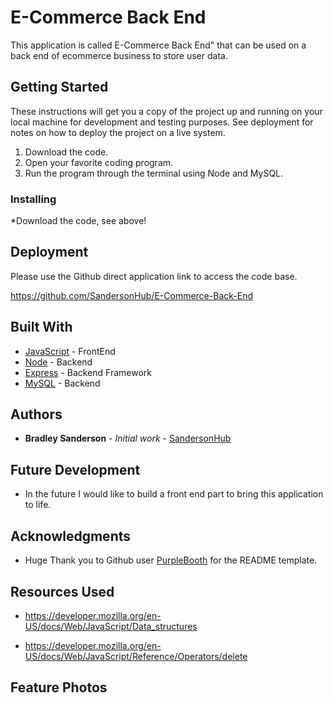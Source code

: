 # E-Commerce Back End

This application is called E-Commerce Back End" that can be used on a back end of ecommerce business to store user data.
## Getting Started

These instructions will get you a copy of the project up and running on your local machine for development and testing purposes. See deployment for notes on how to deploy the project on a live system.

1. Download the code.
2. Open your favorite coding program.
3. Run the program through the terminal using Node and MySQL.

### Installing

*Download the code, see above!

## Deployment

Please use the Github direct application link to access the code base.

https://github.com/SandersonHub/E-Commerce-Back-End

## Built With

* [JavaScript](https://www.javascript.com/) - FrontEnd
* [Node](https://nodejs.org/en) - Backend
* [Express](https://expressjs.com/) - Backend Framework
* [MySQL](https://www.mysql.com/) - Backend

## Authors

* **Bradley Sanderson** - *Initial work* - [SandersonHub](https://github.com/SandersonHub)

## Future Development

* In the future I would like to build a front end part to bring this application to life.

## Acknowledgments

* Huge Thank you to Github user [PurpleBooth](https://gist.github.com/PurpleBooth/109311bb0361f32d87a2) for the README template.

## Resources Used

* https://developer.mozilla.org/en-US/docs/Web/JavaScript/Data_structures

* https://developer.mozilla.org/en-US/docs/Web/JavaScript/Reference/Operators/delete

## Feature Photos
